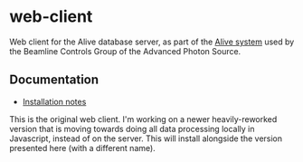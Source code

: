 # web-client
Web client for the Alive database server, as part of the
[Alive system](https://epics-alive-server.github.io/) used by the
Beamline Controls Group of the Advanced Photon Source.

## Documentation
* [Installation notes](https://raw.githubusercontent.com/epics-alive-server/web-client/master/docs/installation.txt)

This is the original web client.  I'm working on a newer
heavily-reworked version that is moving towards doing all data
processing locally in Javascript, instead of on the server.  This will
install alongside the version presented here (with a different name).
